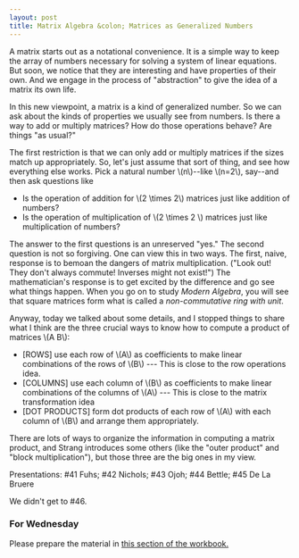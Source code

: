 ```yaml
---
layout: post
title: Matrix Algebra &colon; Matrices as Generalized Numbers
---
```


A matrix starts out as a notational convenience. It is a simple way to keep the
array of numbers necessary for solving a system of linear equations. But soon,
we notice that they are interesting and have properties of their own. And we engage
in the process of "abstraction" to give the idea of a matrix its own life.

In this new viewpoint, a matrix is a kind of generalized number. So we can ask
about the kinds of properties we usually see from numbers. Is there a way to add
or multiply matrices? How do those operations behave? Are things "as usual?"

The first restriction is that we can only add or multiply matrices if the sizes
match up appropriately. So, let's just assume that sort of thing, and see how
everything else works. Pick a natural number \\(n\\)--like \\(n=2\\), say--and
then ask questions like

  - Is the operation of addition for \\(2 \times 2\\) matrices just like addition of
  numbers?
  - Is the operation of multiplication of \\(2 \times 2 \\) matrices just like
  multiplication of numbers?

The answer to the first questions is an unreserved "yes." The second question is
not so forgiving. One can view this in two ways. The first, naive, response is
to bemoan the dangers of matrix multiplication. ("Look out! They don't always commute!
Inverses might not exist!") The mathematician's response is to get excited by the
difference and go see what things happen. When you go on to study _Modern Algebra_,
you will see that square matrices form what is called a _non-commutative ring with unit_.

Anyway, today we talked about some details, and I stopped things to share what I think
are the three crucial ways to know how to compute a product of matrices \\(A B\\):

  - [ROWS] use each row of \\(A\\) as coefficients to make linear combinations of
  the rows of \\(B\\)  --- This is close to the row operations idea.
  - [COLUMNS] use each column of \\(B\\) as coefficients to make linear combinations
  of the columns of \\(A\\) --- This is close to the matrix transformation idea
  - [DOT PRODUCTS] form dot products of each row of \\(A\\) with each column of \\(B\\)
  and arrange them appropriately.

There are lots of ways to organize the information in computing a matrix product,
and Strang introduces some others (like the "outer product" and "block multiplication"),
but those three are the big ones in my view.

Presentations: \#41 Fuhs; \#42 Nichols; \#43 Ojoh; \#44 Bettle; \#45 De La Bruere

We didn't get to \#46.

### For Wednesday

Please prepare the material in [this section of the workbook.][wkbk]

[wkbk]: http://theronhitchman.github.io/linear-algebra/course-materials/workbook/inverse.html

